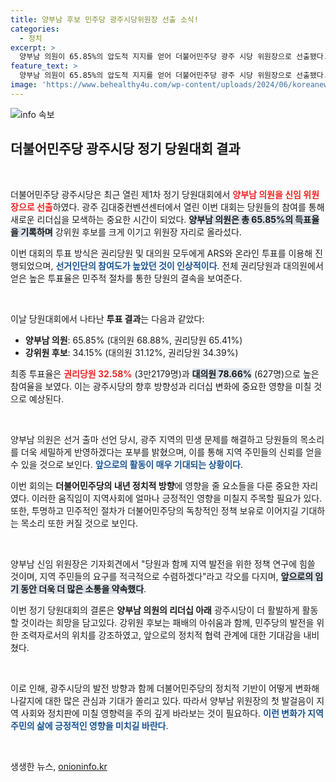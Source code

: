 ```yaml
---
title: 양부남 후보 민주당 광주시당위원장 선출 소식!
categories:
  - 정치
excerpt: >
  양부남 의원이 65.85%의 압도적 지지를 얻어 더불어민주당 광주 시당 위원장으로 선출됐다. 경쟁자 강위원을 큰 득표차로 제치며 민주당 내 권력 지형에 변화를 예고한다. 이로써 광주 정치의 새로운 강자로 자리잡을 양부남의 행보가 주목된다!
feature_text: >
  양부남 의원이 65.85%의 압도적 지지를 얻어 더불어민주당 광주 시당 위원장으로 선출됐다. 경쟁자 강위원을 큰 득표차로 제치며 민주당 내 권력 지형에 변화를 예고한다. 이로써 광주 정치의 새로운 강자로 자리잡을 양부남의 행보가 주목된다!
image: 'https://www.behealthy4u.com/wp-content/uploads/2024/06/koreanews.jpg'
---
```


<p><img src="https://www.behealthy4u.com/wp-content/uploads/2024/06/koreanews.jpg" alt="info 속보" /></p>

<h2 data-ke-size="size26">더불어민주당 광주시당 정기 당원대회 결과</h2>

<p data-ke-size="size16">&nbsp;</p>

<p>더불어민주당 광주시당은 최근 열린 제1차 정기 당원대회에서 <b><span style="color: #ee2323;">양부남 의원을 신임 위원장으로 선출</span></b>하였다. 광주 김대중컨벤션센터에서 열린 이번 대회는 당원들의 참여를 통해 새로운 리더십을 모색하는 중요한 시간이 되었다. <b><span style="background-color: #21538527;">양부남 의원은 총 65.85%의 득표율을 기록하며</span></b> 강위원 후보를 크게 이기고 위원장 자리로 올라섰다. </p>

<p>이번 대회의 투표 방식은 권리당원 및 대의원 모두에게 ARS와 온라인 투표를 이용해 진행되었으며, <b><span style="color: #1a5490;">선거인단의 참여도가 높았던 것이 인상적이다</span></b>. 전체 권리당원과 대의원에서 얻은 높은 투표율은 민주적 절차를 통한 당원의 결속을 보여준다. </p>

<p data-ke-size="size16">&nbsp;</p>

<p>이날 당원대회에서 나타난 <b>투표 결과</b>는 다음과 같았다:</p>

<ul>
    <li><b>양부남 의원</b>: 65.85% (대의원 68.88%, 권리당원 65.41%)</li>
    <li><b>강위원 후보</b>: 34.15% (대의원 31.12%, 권리당원 34.39%)</li>
</ul>

<p>최종 투표율은 <b><span style="color: #ee2323;">권리당원 32.58%</span></b> (3만2179명)과 <b><span style="background-color: #21538527;">대의원 78.66%</span></b> (627명)으로 높은 참여율을 보였다. 이는 광주시당의 향후 방향성과 리더십 변화에 중요한 영향을 미칠 것으로 예상된다.</p>

<p data-ke-size="size16">&nbsp;</p>

<p>양부남 의원은 선거 출마 선언 당시, 광주 지역의 민생 문제를 해결하고 당원들의 목소리를 더욱 세밀하게 반영하겠다는 포부를 밝혔으며, 이를 통해 지역 주민들의 신뢰를 얻을 수 있을 것으로 보인다. <b><span style="color: #1a5490;">앞으로의 활동이 매우 기대되는 상황이다</span></b>. </p>

<p>이번 회의는 <b>더불어민주당의 내년 정치적 방향</b>에 영향을 줄 요소들을 다룬 중요한 자리였다. 이러한 움직임이 지역사회에 얼마나 긍정적인 영향을 미칠지 주목할 필요가 있다. 또한, 투명하고 민주적인 절차가 더불어민주당의 독창적인 정책 보유로 이어지길 기대하는 목소리 또한 커질 것으로 보인다.</p>

<p data-ke-size="size16">&nbsp;</p>

<p>양부남 신임 위원장은 기자회견에서 "당원과 함께 지역 발전을 위한 정책 연구에 힘쓸 것이며, 지역 주민들의 요구를 적극적으로 수렴하겠다"라고 각오를 다지며, <b><span style="background-color: #21538527;">앞으로의 임기 동안 더욱 더 많은 소통을 약속했다</span></b>. </p>

<p>이번 정기 당원대회의 결론은 <b>양부남 의원의 리더십 아래</b> 광주시당이 더 활발하게 활동할 것이라는 희망을 담고있다. 강위원 후보는 패배의 아쉬움과 함께, 민주당의 발전을 위한 조력자로서의 위치를 강조하였고, 앞으로의 정치적 협력 관계에 대한 기대감을 내비쳤다. </p>

<p data-ke-size="size16">&nbsp;</p>

<p>이로 인해, 광주시당의 발전 방향과 함께 더불어민주당의 정치적 기반이 어떻게 변화해 나갈지에 대한 많은 관심과 기대가 쏠리고 있다. 따라서 양부남 위원장의 첫 발걸음이 지역 사회와 정치판에 미칠 영향력을 주의 깊게 바라보는 것이 필요하다. <b><span style="color: #1a5490;">이런 변화가 지역주민의 삶에 긍정적인 영향을 미치길 바란다</span></b>. </p>

<p data-ke-size="size16">&nbsp;</p>
생생한 뉴스, <a href="https://onioninfo.kr" rel="dofollow">onioninfo.kr</a>


